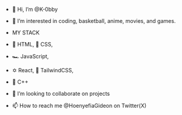 - 👋 Hi, I’m @K-0bby
- 👀 I’m interested in coding, basketball, anime, movies, and games.

- MY STACK
- 🌱 HTML, 🎨 CSS,
- 🏎 JavaScript,
- ✡️ React, 🎨 TailwindCSS,
- 🔷 C++

  
- 💞️ I’m looking to collaborate on projects
- 📫 How to reach me @HoenyefiaGideon on Twitter(X)

<!---
K-0bby/K-0bby is a ✨ special ✨ repository because its `README.md` (this file) appears on your GitHub profile.
You can click the Preview link to take a look at your changes.
--->
